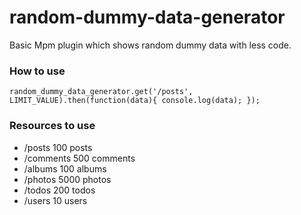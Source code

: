 # random-dummy-data-generator

Basic Mpm plugin which shows random dummy data with less code.

### How to use

`random_dummy_data_generator.get('/posts', LIMIT_VALUE).then(function(data){
   console.log(data);
});`

### Resources to use

* /posts	100 posts
* /comments	500 comments
* /albums	100 albums
* /photos	5000 photos
* /todos    200 todos
* /users	10 users